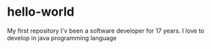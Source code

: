 # hello-world
My first repository
I'v been a software developer for 17 years. I love to develop in java programming language
